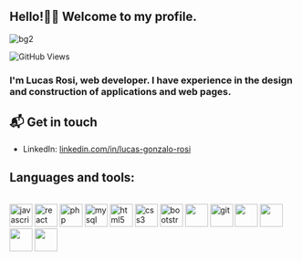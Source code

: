 ## Hello!👋🏻 Welcome to my profile.

![bg2](https://user-images.githubusercontent.com/66270940/127021980-be603259-6223-4b57-a62a-07730d03a348.jpg)

![GitHub Views](https://komarev.com/ghpvc/?username=LGRosi&color=2685BF)

### I'm Lucas Rosi, web developer. I have experience in the design and construction of applications and web pages.

## 📬 Get in touch

- LinkedIn: [linkedin.com/in/lucas-gonzalo-rosi](https://www.linkedin.com/in/lucas-gonzalo-rosi/)

## Languages and tools:

<div style="display: inline_block"><br />
    <img src="https://cdn.jsdelivr.net/gh/devicons/devicon/icons/javascript/javascript-original.svg" alt="javascript" width="40" />
    <img src="https://cdn.jsdelivr.net/gh/devicons/devicon/icons/react/react-original.svg" alt="react" width="40" />
    <img src="https://cdn.jsdelivr.net/gh/devicons/devicon/icons/php/php-original.svg" alt="php" width="40" />
    <img src="https://cdn.jsdelivr.net/gh/devicons/devicon/icons/mysql/mysql-original-wordmark.svg" alt="mysql" width="40" />
    <img src="https://cdn.jsdelivr.net/gh/devicons/devicon/icons/html5/html5-original.svg" alt="html5" width="40" />
    <img src="https://cdn.jsdelivr.net/gh/devicons/devicon/icons/css3/css3-original.svg" alt="css3" width="40" />
    <img src="https://cdn.jsdelivr.net/gh/devicons/devicon/icons/bootstrap/bootstrap-original.svg" alt="bootstrap5" width="40" />
    <img src="https://cdn.jsdelivr.net/gh/devicons/devicon/icons/wordpress/wordpress-original.svg" width="40" />
    <img src="https://cdn.jsdelivr.net/gh/devicons/devicon/icons/git/git-plain.svg" alt="git" width="40" />
    <img src="https://cdn.jsdelivr.net/gh/devicons/devicon/icons/illustrator/illustrator-plain.svg" width="40" />
    <img src="https://cdn.jsdelivr.net/gh/devicons/devicon/icons/photoshop/photoshop-plain.svg" width="40" />
    <img src="https://cdn.jsdelivr.net/gh/devicons/devicon/icons/premierepro/premierepro-original.svg" width="40" />
    <img src="https://cdn.jsdelivr.net/gh/devicons/devicon/icons/aftereffects/aftereffects-original.svg" width="40" />

</div>









